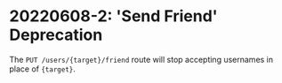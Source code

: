 # 20220608-2: 'Send Friend' Deprecation

The `PUT /users/{target}/friend` route will stop accepting usernames in place of `{target}`.
